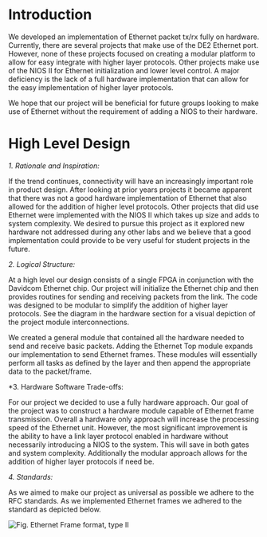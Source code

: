 # Introduction
We developed an implementation of Ethernet packet tx/rx fully on hardware. Currently, there are several projects that make use of the DE2 Ethernet port. However, none of these projects focused on creating a modular platform to allow for easy integrate with higher layer protocols. Other projects make use of the NIOS II for Ethernet initialization and lower level control. A major deficiency is the lack of a full hardware implementation that can allow for the easy implementation of higher layer protocols.

We hope that our project will be beneficial for future groups looking to make use of Ethernet without the requirement of adding a NIOS to their hardware.

# High Level Design

*1. Rationale and Inspiration:*

If the trend continues, connectivity will have an increasingly important role in product design. After looking at prior years projects it became apparent that there was not a good hardware implementation of Ethernet that also allowed for the addition of higher level protocols. Other projects that did use Ethernet were implemented with the NIOS II which takes up size and adds to system complexity. We desired to pursue this project as it explored new hardware not addressed during any other labs and we believe that a good implementation could provide to be very useful for student projects in the future.

*2. Logical Structure:*

At a high level our design consists of a single FPGA in conjunction with the Davidcom Ethernet chip. Our project will initialize the Ethernet chip and then provides routines for sending and receiving packets from the link. The code was designed to be modular to simplify the addition of higher layer protocols. See the diagram in the hardware section for a visual depiction of the project module interconnections.

We created a general module that contained all the hardware needed to send and receive basic packets. Adding the Ethernet Top module expands our implementation to send Ethernet frames. These modules will essentially perform all tasks as defined by the layer and then append the appropriate data to the packet/frame.

*3. Hardware Software Trade-offs:

For our project we decided to use a fully hardware approach. Our goal of the project was to construct a hardware module capable of Ethernet frame transmission. Overall a hardware only approach will increase the processing speed of the Ethernet unit. However, the most significant improvement is the ability to have a link layer protocol enabled in hardware without necessarily introducing a NIOS to the system. This will save in both gates and system complexity. Additionally the modular approach allows for the addition of higher layer protocols if need be.


*4. Standards:*

As we aimed to make our project as universal as possible we adhere to the RFC standards. As we implemented Ethernet frames we adhered to the standard as depicted below.

![Fig. Ethernet Frame format, type II](https://upload.wikimedia.org/wikipedia/commons/thumb/1/13/Ethernet_Type_II_Frame_format.svg/1024px-Ethernet_Type_II_Frame_format.svg.png?1620531863936)


